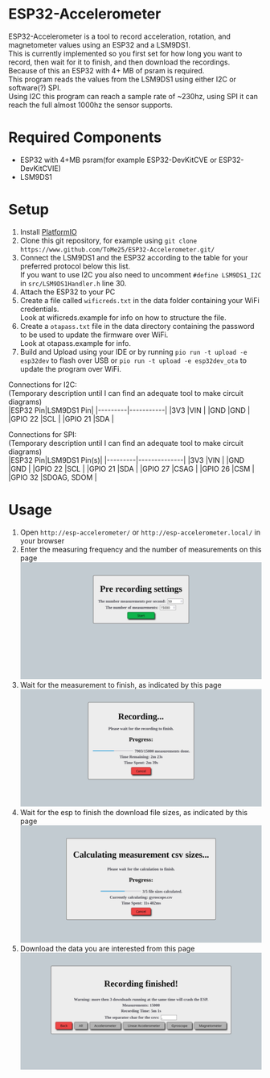 # ESP32-Accelerometer
ESP32-Accelerometer is a tool to record acceleration, rotation, and magnetometer values using an ESP32 and a LSM9DS1.  
This is currently implemented so you first set for how long you want to record, then wait for it to finish, and then download the recordings.  
Because of this an ESP32 with 4+ MB of psram is required.  
This program reads the values from the LSM9DS1 using either I2C or software(?) SPI.  
Using I2C this program can reach a sample rate of ~230hz, using SPI it can reach the full almost 1000hz the sensor supports.

# Required Components
 * ESP32 with 4+MB psram(for example ESP32-DevKitCVE or ESP32-DevKitCVIE)
 * LSM9DS1

# Setup
 1. Install [PlatformIO](https://docs.platformio.org/en/latest/core/installation.html)
 2. Clone this git repository, for example using `git clone https://www.github.com/ToMe25/ESP32-Accelerometer.git/`
 3. Connect the LSM9DS1 and the ESP32 according to the table for your preferred protocol below this list.  
    If you want to use I2C you also need to uncomment `#define LSM9DS1_I2C` in `src/LSM9DS1Handler.h` line 30.
 4. Attach the ESP32 to your PC
 5. Create a file called `wificreds.txt` in the data folder containing your WiFi credentials.  
    Look at wificreds.example for info on how to structure the file.
 6. Create a `otapass.txt` file in the data directory containing the password to be used to update the firmware over WiFi.  
    Look at otapass.example for info.
 7. Build and Upload using your IDE or by running `pio run -t upload -e esp32dev` to flash over USB or `pio run -t upload -e esp32dev_ota` to update the program over WiFi.

Connections for I2C:  
(Temporary description until I can find an adequate tool to make circuit diagrams)  
|ESP32 Pin|LSM9DS1 Pin|
|---------|-----------|
|3V3      |VIN        |
|GND      |GND        |
|GPIO 22  |SCL        |
|GPIO 21  |SDA        |

Connections for SPI:  
(Temporary description until I can find an adequate tool to make circuit diagrams)  
|ESP32 Pin|LSM9DS1 Pin(s)|
|---------|--------------|
|3V3      |VIN           |
|GND      |GND           |
|GPIO 22  |SCL           |
|GPIO 21  |SDA           |
|GPIO 27  |CSAG          |
|GPIO 26  |CSM           |
|GPIO 32  |SDOAG, SDOM   |

# Usage
 1. Open `http://esp-accelerometer/` or `http://esp-accelerometer.local/` in your browser
 2. Enter the measuring frequency and the number of measurements on this page  
 ![pre-recording-settings](https://raw.githubusercontent.com/ToMe25/ESP32-Accelerometer/master/images/pre-recording-settings.png)
 3. Wait for the measurement to finish, as indicated by this page  
 ![recording-please-wait](https://raw.githubusercontent.com/ToMe25/ESP32-Accelerometer/master/images/recording-please-wait.png)
 4. Wait for the esp to finish the download file sizes, as indicated by this page  
 ![calculating-please-wait](https://raw.githubusercontent.com/ToMe25/ESP32-Accelerometer/master/images/calculating-please-wait.png)
 5. Download the data you are interested from this page  
 ![recording-downloads](https://raw.githubusercontent.com/ToMe25/ESP32-Accelerometer/master/images/recording-downloads.png)
